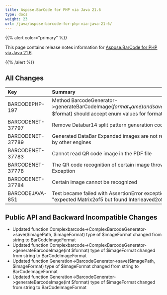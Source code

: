 ```yaml
---
title: Aspose.BarCode for PHP via Java 21.6
type: docs
weight: 23
url: /java/aspose-barcode-for-php-via-java-21-6/
---
```


{{% alert color="primary" %}} 

This page contains release notes information for [Aspose.BarCode for PHP via Java 21.6](https://downloads.aspose.com/barcode/phpjava/new-releases/aspose.barcode-for-php-via-java-21.6/).

{{% /alert %}} 
## **All Changes**

|**Key**|**Summary**|**Category**|
| :- | :- | :- |
|BARCODEPHP-197|Method BarcodeGenerator->generateBarCodeImage($format_name) and save($filePath, $format) should accept enum values for format name|Enhancement|
|BARCODENET-37797|Remove Databar14 split pattern generation code|Enhancement|
|BARCODENET-37789|Generated DataBar Expanded images are not recognized by other engines|Bug|
|BARCODENET-37783|Cannot read QR code image in the PDF file|Bug|
|BARCODENET-37778|The QR code recognition of certain image throws Exception|Bug|
|BARCODENET-37784|Certain image cannot be recognized|Bug|
|BARCODEJAVA-851|Test became failed with AssertionError exception : "expected Matrix2of5 but found Interleaved2of5"|Bug|

## **Public API and Backward Incompatible Changes**
- Updated function Complexbarcode->ComplexBarcodeGenerator->save($imagePath, $imageFormat)
  type of $imageFormat changed from string to BarCodeImageFormat
- Updated function Complexbarcode->ComplexBarcodeGenerator->generateBarcodeImage(int $format)
  type of $imageFormat changed from string to BarCodeImageFormat
- Updated function Generation->BarcodeGenerator->save($imagePath, $imageFormat)
  type of $imageFormat changed from string to BarCodeImageFormat
- Updated function Generation->BarcodeGenerator->generateBarcodeImage(int $format)
   type of $imageFormat changed from string to BarCodeImageFormat

